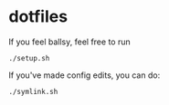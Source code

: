 # dotfiles

If you feel ballsy, feel free to run

    ./setup.sh

If you've made config edits, you can do:

    ./symlink.sh
